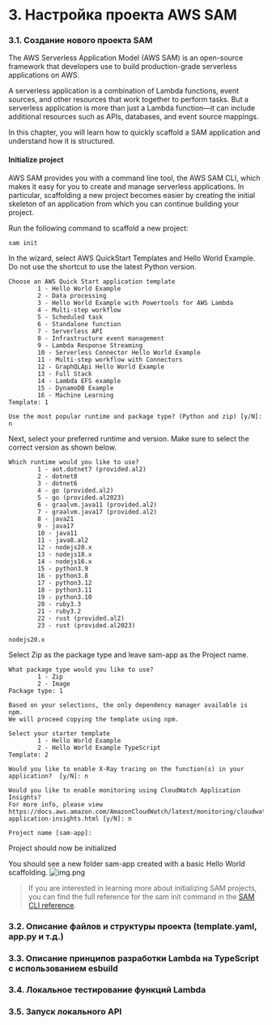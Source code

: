 # 3. Настройка проекта AWS SAM

### 3.1. Создание нового проекта SAM
The AWS Serverless Application Model (AWS SAM) is an open-source framework that developers use to build production-grade 
serverless applications on AWS.

A serverless application is a combination of Lambda functions, event sources, and other resources that work together to 
perform tasks. But a serverless application is more than just a Lambda function—it can include additional resources such 
as APIs, databases, and event source mappings.

In this chapter, you will learn how to quickly scaffold a SAM application and understand how it is structured.

#### Initialize project

AWS SAM provides you with a command line tool, the AWS SAM CLI, which makes it easy for you to create and manage 
serverless applications. In particular, scaffolding a new project becomes easier by creating the initial skeleton of an 
application from which you can continue building your project.

Run the following command to scaffold a new project:

```shell
sam init
```

In the wizard, select AWS QuickStart Templates and Hello World Example. Do not use the shortcut to use the latest Python version.

```
Choose an AWS Quick Start application template
        1 - Hello World Example
        2 - Data processing
        3 - Hello World Example with Powertools for AWS Lambda
        4 - Multi-step workflow
        5 - Scheduled task
        6 - Standalone function
        7 - Serverless API
        8 - Infrastructure event management
        9 - Lambda Response Streaming
        10 - Serverless Connector Hello World Example
        11 - Multi-step workflow with Connectors
        12 - GraphQLApi Hello World Example
        13 - Full Stack
        14 - Lambda EFS example
        15 - DynamoDB Example
        16 - Machine Learning
Template: 1

Use the most popular runtime and package type? (Python and zip) [y/N]: n
```

Next, select your preferred runtime and version. Make sure to select the correct version as shown below.

```
Which runtime would you like to use?
        1 - aot.dotnet7 (provided.al2)
        2 - dotnet8
        3 - dotnet6
        4 - go (provided.al2)
        5 - go (provided.al2023)
        6 - graalvm.java11 (provided.al2)
        7 - graalvm.java17 (provided.al2)
        8 - java21
        9 - java17
        10 - java11
        11 - java8.al2
        12 - nodejs20.x
        13 - nodejs18.x
        14 - nodejs16.x
        15 - python3.9
        16 - python3.8
        17 - python3.12
        18 - python3.11
        19 - python3.10
        20 - ruby3.3
        21 - ruby3.2
        22 - rust (provided.al2)
        23 - rust (provided.al2023)
```

```
nodejs20.x
```

Select Zip as the package type and leave sam-app as the Project name.

```
What package type would you like to use?
        1 - Zip
        2 - Image
Package type: 1

Based on your selections, the only dependency manager available is npm.
We will proceed copying the template using npm.

Select your starter template
        1 - Hello World Example
        2 - Hello World Example TypeScript
Template: 2

Would you like to enable X-Ray tracing on the function(s) in your application?  [y/N]: n

Would you like to enable monitoring using CloudWatch Application Insights?
For more info, please view https://docs.aws.amazon.com/AmazonCloudWatch/latest/monitoring/cloudwatch-application-insights.html [y/N]: n

Project name [sam-app]:
```
Project should now be initialized

You should see a new folder sam-app created with a basic Hello World scaffolding.
![img.png](images-for-dock/img.png)

>If you are interested in learning more about initializing SAM projects, 
you can find the full reference for the sam init command in the [SAM CLI reference](https://docs.aws.amazon.com/serverless-application-model/latest/developerguide/sam-cli-command-reference-sam-init.html).


### 3.2. Описание файлов и структуры проекта (template.yaml, app.py и т.д.) 

### 3.3. Описание принципов разработки Lambda на TypeScript с использованием esbuild

### 3.4. Локальное тестирование функций Lambda 

### 3.5. Запуск локального API